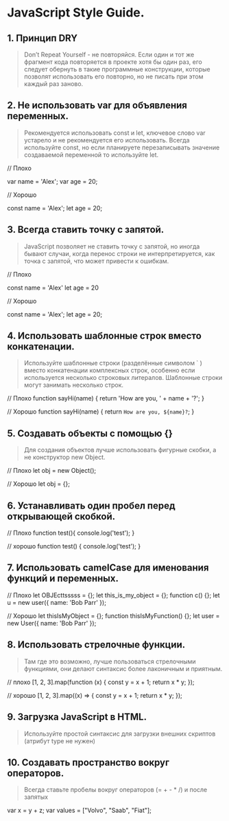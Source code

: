 # JavaScript Style Guide.

## 1. Принцип DRY

> Don’t Repeat Yourself - не повторяйся. Если один и тот же фрагмент кода повторяется в проекте хотя бы один раз, его следует обернуть в такие программные конструкции, которые позволят использовать его повторно, но не писать при этом каждый раз заново.


## 2. Не использовать var для объявления переменных.

> Рекомендуется использовать const и let, ключевое слово var устарело и не рекомендуется его использовать. Всегда используйте const, но если планируете перезаписывать значение создаваемой переменной то используйте let.

// Плохо

var name = 'Alex';
var age = 20;

// Хорошо

const name = 'Alex';
let age = 20;


## 3. Всегда ставить точку с запятой.

> JavaScript позволяет не ставить точку с запятой, но иногда бывают случаи, когда перенос строки не интерпретируется, как точка с запятой, что может привести к ошибкам.

// Плохо 

const name = 'Alex'
let age = 20

// Хорошо 

const name = 'Alex';
let age = 20;


## 4. Использовать шаблонные строк вместо конкатенации.

> Используйте шаблонные строки (разделённые символом ` ) вместо конкатенации комплексных строк, особенно если используется несколько строковых литералов. Шаблонные строки могут занимать несколько строк.

// Плохо
function sayHi(name) {
  return 'How are you, ' + name + '?';
}

// Хорошо
function sayHi(name) {
  return `How are you, ${name}?`;
}


## 5. Создавать объекты с помощью {}

> Для создания объектов лучше использовать фигурные скобки, а не конструктор new Object.

// Плохо 
let obj = new Object();

// Хорошо
let obj = {};


## 6. Устанавливать один пробел перед открывающей скобкой.

// Плохо
function test(){
  console.log('test');
}

// хорошо
function test() {
  console.log('test');
}


## 7. Использовать camelCase для именования функций и переменных.

// Плохо
let OBJEcttsssss = {};
let this_is_my_object = {};
function c() {};
let u = new user({
  name: 'Bob Parr'
});

// Хорошо
let thisIsMyObject = {};
function thisIsMyFunction() {};
let user = new User({
  name: 'Bob Parr'
});


## 8. Использовать стрелочные функции.

>Там где это возможно, лучше пользоваться стрелочными функциями, они делают синтаксис более лаконичным и приятным.

// плохо
[1, 2, 3].map(function (x) {
  const y = x + 1;
  return x * y;
});

// хорошо
[1, 2, 3].map((x) => {
  const y = x + 1;
  return x * y;
});


## 9. Загрузка JavaScript в HTML.
> Используйте простой синтаксис для загрузки внешних скриптов (атрибут type не нужен)

<script src="myscript.js"></script>


## 10. Создавать пространство вокруг операторов.
> Всегда ставьте пробелы вокруг операторов (= + - * /) и после запятых

var x = y + z;
var values = ["Volvo", "Saab", "Fiat"];
